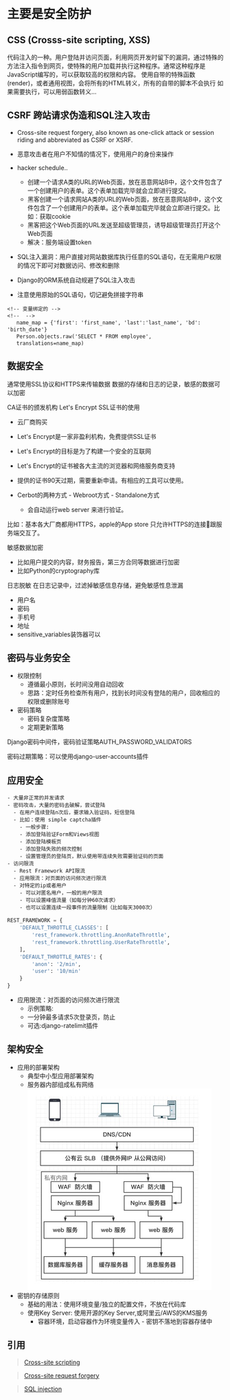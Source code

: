 # 主要是安全防护
## CSS (Crosss-site scripting, XSS)
代码注入的一种。用户登陆并访问页面，利用网页开发时留下的漏洞，通过特殊的方法注入指令到网页，使特殊的用户加载并执行这种程序。通常这种程序是JavaScript编写的，可以获取较高的权限和内容。
    使用自带的特殊函数(render)，或者通用视图，会将所有的HTML转义，所有的自带的脚本不会执行
    如果需要执行，可以用弱函数转义...

## CSRF 跨站请求伪造和SQL注入攻击
-   Cross-site request forgery, also known as one-click attack or session riding and abbreviated as CSRF or XSRF.
-   恶意攻击者在用户不知情的情况下，使用用户的身份来操作

-   hacker schedule..
    -   创建一个请求A类的URL的Web页面，放在恶意网站B中，这个文件包含了一个创建用户的表单。这个表单加载完毕就会立即进行提交。
    -   黑客创建一个请求网站A类的URL的Web页面，放在恶意网站B中，这个文件包含了一个创建用户的表单。这个表单加载完毕就会立即进行提交。比如：获取cookie
    -   黑客把这个Web页面的URL发送至超级管理员，诱导超级管理员打开这个Web页面
    -   解决：服务端设置token
-   SQL注入漏洞：用户直接对网站数据库执行任意的SQL语句，在无需用户权限的情况下即可对数据访问、修改和删除
-   Django的ORM系统自动规避了SQL注入攻击
-   注意使用原始的SQL语句，切记避免拼接字符串
 ```Django
 <!-- 变量绑定的 -->
 <!--  -->
    name_map = {'first': 'first_name', 'last':'last_name', 'bd': 'birth_date'}
    Person.objects.raw('SELECT * FROM employee',
    translations=name_map)
 ```

## 数据安全
通常使用SSL协议和HTTPS来传输数据
数据的存储和日志的记录，敏感的数据可以加密

CA证书的颁发机构
Let's Encrypt SSL证书的使用
-   云厂商购买
-   Let's Encrypt是一家非盈利机构，免费提供SSL证书
-   Let's Encrypt的目标是为了构建一个安全的互联网
-   Let's Encrypt的证书被各大主流的浏览器和网络服务商支持
-   提供的证书90天过期，需要重新申请。有相应的工具可以使用。


-    Cerbot的两种方式
    -   Webroot方式
    -   Standalone方式
        -   会自动运行web server 来进行验证。

比如：基本各大厂商都用HTTPS，apple的App store 只允许HTTPS的连接🔗跟服务端交互了。

敏感数据加密
-   比如用户提交的内容，财务报告，第三方合同等数据进行加密
-   比如Python的cryptography库

日志脱敏
在日志记录中，过滤掉敏感信息存储，避免敏感性息泄漏
-   用户名
-   密码
-   手机号
-   地址
-   sensitive_variables装饰器可以

## 密码与业务安全
-   权限控制
    -   遵循最小原则，长时间没用自动回收
    -   思路：定时任务检查所有用户，找到长时间没有登陆的用户，回收相应的权限或删除账号
-   密码策略
    -   密码复杂度策略
    -   定期更新策略

Django密码中间件，密码验证策略AUTH_PASSWORD_VALIDATORS

密码过期策略：可以使用django-user-accounts插件

## 应用安全
    - 大量非正常的并发请求
    - 密码攻击，大量的密码去破解，尝试登陆
      - 在用户连续登陆n次后，要求输入验证码，短信登陆
      - 比如：使用 simple captcha插件
        - 一般步骤:
        - 添加登陆验证Form和Views视图
        - 添加登陆模板页
        - 添加登陆失败的频次控制
        - 设置管理员的登陆页，默认使用带连续失败需要验证码的页面
    - 访问限流
      - Rest Framework API限流
      - 应用限流：对页面的访问频次进行限流
      - 对特定的ip或者用户
        - 可以对匿名用户，一般的用户限流
        - 可以设置峰值流量（如每分钟60次请求）
        - 也可以设置连续一段事件的流量限制（比如每天3000次）
```python
REST_FRAMEWORK = {
    'DEFAULT_THROTTLE_CLASSES': [
        'rest_framework.throttling.AnonRateThrottle',
        'rest_framework.throttling.UserRateThrottle',
    ],
    'DEFAULT_THROTTLE_RATES': {
        'anon': '2/min',
        'user': '10/min'
    }
}
```

-   应用限流：对页面的访问频次进行限流
    -   示例策略:
    -   一分钟最多请求5次登录页，防止
    -   可选:django-ratelimit插件

## 架构安全
-   应用的部署架构
    -   典型中小型应用部署架构
    -   服务器内部组成私有网络
![avatar](./framework.jpg)
-   密钥的存储原则
    -   基础的用法：使用环境变量/独立的配置文件，不放在代码库
    -   使用Key Server: 使用开源的Key Server,或阿里云/AWS的KMS服务
        -   容器环境，启动容器作为环境变量传入 - 密钥不落地到容器存储中



## 引用
>[Cross-site scripting](https://en.wikipedia.org/wiki/Cross-site_scripting)

>[Cross-site request forgery](https://en.wikipedia.org/wiki/Cross-site_request_forgery)

>[SQL injection](https://en.wikipedia.org/wiki/SQL_injection)
